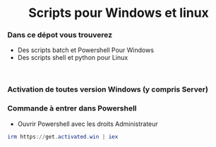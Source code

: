 <h1 align="center">
  Scripts pour Windows et linux
  <br>
</h1>

### Dans ce dépot vous trouverez
- Des scripts batch et Powershell Pour Windows
- Des scripts shell et python pour Linux
<br>
<h3>
  Activation de toutes version Windows (y compris Server)
  <br>
</h3>

### Commande à entrer dans Powershell
- Ouvrir Powershell avec les droits Administrateur
  
```powershell
irm https://get.activated.win | iex
```
